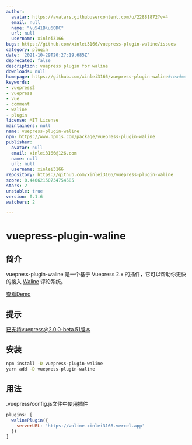 ```yaml
---
author:
  avatar: https://avatars.githubusercontent.com/u/22881872?v=4
  email: null
  name: "\u541B\u60DC"
  url: null
  username: xinlei3166
bugs: https://github.com/xinlei3166/vuepress-plugin-waline/issues
category: plugin
date: '2021-10-29T20:27:19.685Z'
deprecated: false
description: vuepress plugin for waline
downloads: null
homepage: https://github.com/xinlei3166/vuepress-plugin-waline#readme
keywords:
- vuepress2
- vuepress
- vue
- comment
- waline
- plugin
license: MIT License
maintainers: null
name: vuepress-plugin-waline
npm: https://www.npmjs.com/package/vuepress-plugin-waline
publisher:
  avatar: null
  email: xinlei3166@126.com
  name: null
  url: null
  username: xinlei3166
repository: https://github.com/xinlei3166/vuepress-plugin-waline
score: 0.44062150734754585
stars: 2
unstable: true
version: 0.1.6
watchers: 2

---
```


# vuepress-plugin-waline

## 简介

vuepress-plugin-waline 是一个基于 Vuepress 2.x 的插件，它可以帮助你更快的接入 [Waline](https://waline.js.org) 评论系统。

[查看Demo](https://xinlei3166.github.io/about.html)

## 提示
已支持vuepress@2.0.0-beta.51版本

## 安装

```bash
npm install -D vuepress-plugin-waline
yarn add -D vuepress-plugin-waline
```



## 用法

.vuepress/config.js文件中使用插件

```js
plugins: [
  walinePlugin({
    serverURL: 'https://waline-xinlei3166.vercel.app'
  })
]
```

